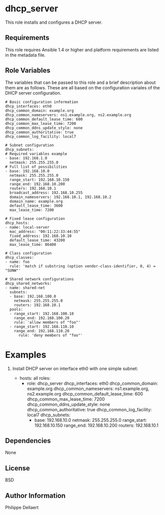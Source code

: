 dhcp_server
===========

This role installs and configures a DHCP server.

Requirements
------------

This role requires Ansible 1.4 or higher and platform requirements are listed
in the metadata file.

Role Variables
--------------

The variables that can be passed to this role and a brief description about
them are as follows. These are all based on the configuration variales of the
DHCP server configuration.

    # Basic configuration information
    dhcp_interfaces: eth0
    dhcp_common_domain: example.org
    dhcp_common_nameservers: ns1.example.org, ns2.example.org
    dhcp_common_default_lease_time: 600
    dhcp_common_max_lease_time: 7200
    dhcp_common_ddns_update_style: none
    dhcp_common_authoritative: true
    dhcp_common_log_facility: local7

    # Subnet configuration
    dhcp_subnets:
    # Required variables example
    - base: 192.168.1.0
      netmask: 255.255.255.0
    # Full list of possibilities
    - base: 192.168.10.0
      netmask: 255.255.255.0
      range_start: 192.168.10.150
      range_end: 192.168.10.200
      routers: 192.168.10.1
      broadcast_address: 192.168.10.255
      domain_nameservers: 192.168.10.1, 192.168.10.2
      domain_name: example.org
      default_lease_time: 3600
      max_lease_time: 7200

    # Fixed lease configuration       
    dhcp_hosts:
    - name: local-server
      mac_address: "00:11:22:33:44:55"
      fixed_address: 192.168.10.10
      default_lease_time: 43200
      max_lease_time: 86400

    # Class configuration
    dhcp_classes:
    - name: foo
      rule: 'match if substring (option vendor-class-identifier, 0, 4) = "SUNW"'
    
    # Shared network configurations
    dhcp_shared_networks:
    - name: shared-net
      subnets:
      - base: 192.168.100.0
        netmask: 255.255.255.0
        routers: 192.168.10.1
      pools:
      - range_start: 192.168.100.10
        range_end: 192.168.100.20
        rule: 'allow members of "foo"'
      - range_start: 192.168.110.10
        range_end: 192.168.110.20
          rule: 'deny members of "foo"'

Examples
========

1) Install DHCP server on interface eth0 with one simple subnet:

    - hosts: all
      roles:
      - role: dhcp_server
        dhcp_interfaces: eth0
        dhcp_common_domain: example.org
        dhcp_common_nameservers: ns1.example.org, ns2.example.org
        dhcp_common_default_lease_time: 600
        dhcp_common_max_lease_time: 7200
        dhcp_common_ddns_update_style: none
        dhcp_common_authoritative: true
        dhcp_common_log_facility: local7
        dhcp_subnets:
        - base: 192.168.10.0
          netmask: 255.255.255.0
          range_start: 192.168.10.150
          range_end: 192.168.10.200
          routers: 192.168.10.1


Dependencies
------------

None

License
-------

BSD

Author Information
------------------

Philippe Dellaert


